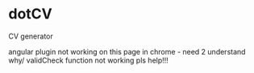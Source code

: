 # dotCV
CV generator

angular plugin not working on this page in chrome - need 2 understand why/
validCheck function not working pls help!!!
